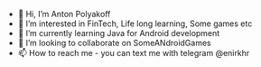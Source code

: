 - 👋 Hi, I’m Anton Polyakoff
- 👀 I’m interested in FinTech, Life long learning, Some games etc
- 🌱 I’m currently learning Java for Android development
- 💞️ I’m looking to collaborate on SomeANdroidGames
- 📫 How to reach me - you can text me with telegram @enirkhr

<!---
GreedlyCore/GreedlyCore is a ✨ special ✨ repository because its `README.md` (this file) appears on your GitHub profile.
You can click the Preview link to take a look at your changes.
--->
